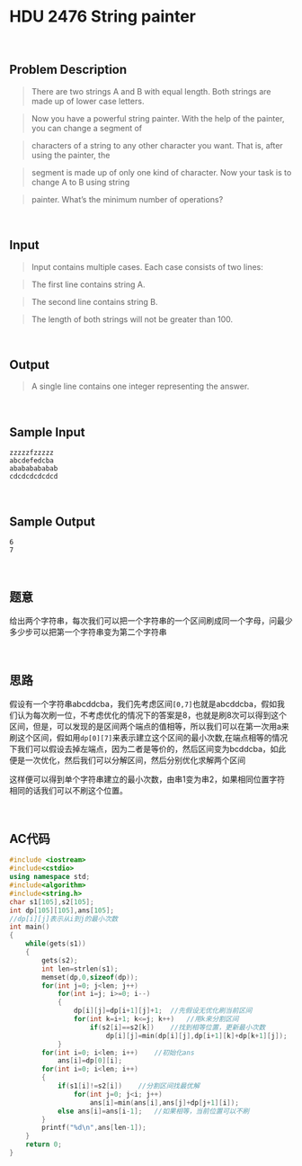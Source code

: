 # HDU 2476 String painter #

<br/>

## **Problem Description** ##
>There are two strings A and B with equal length. Both strings are made up of lower case letters.

>Now you have a powerful string painter. With the help of the painter, you can change a segment of

>characters of a string to any other character you want. That is, after using the painter, the

>segment is made up of only one kind of character. Now your task is to change A to B using string

>painter. What’s the minimum number of operations?

<br/>

## **Input** ##
>Input contains multiple cases. Each case consists of two lines:

>The first line contains string A.

>The second line contains string B.

>The length of both strings will not be greater than 100.
 
<br/>

## **Output** ##
>A single line contains one integer representing the answer.
 
<br/>

## **Sample Input** ##
	zzzzzfzzzzz
	abcdefedcba
	abababababab
	cdcdcdcdcdcd
 
<br/>

## **Sample Output** ##
	6
	7

<br/>

## **题意** ##
给出两个字符串，每次我们可以把一个字符串的一个区间刷成同一个字母，问最少多少步可以把第一个字符串变为第二个字符串

<br/>

## **思路** ##
假设有一个字符串abcddcba，我们先考虑区间`[0,7]`也就是abcddcba，假如我们认为每次刷一位，不考虑优化的情况下的答案是8，也就是刷8次可以得到这个区间，但是，可以发现的是区间两个端点的值相等，所以我们可以在第一次用a来刷这个区间，假如用`dp[0][7]`来表示建立这个区间的最小次数,在端点相等的情况下我们可以假设去掉左端点，因为二者是等价的，然后区间变为bcddcba，如此便是一次优化，然后我们可以分解区间，然后分别优化求解两个区间

这样便可以得到单个字符串建立的最小次数，由串1变为串2，如果相同位置字符相同的话我们可以不刷这个位置。

<br/>

## **AC代码** ##

```cpp
#include <iostream>
#include<cstdio>
using namespace std;
#include<algorithm>
#include<string.h>
char s1[105],s2[105];
int dp[105][105],ans[105];
//dp[i][j]表示从i到j的最小次数
int main()
{
    while(gets(s1))
    {
        gets(s2);
        int len=strlen(s1);
        memset(dp,0,sizeof(dp));
        for(int j=0; j<len; j++)
            for(int i=j; i>=0; i--)
            {
                dp[i][j]=dp[i+1][j]+1;  //先假设无优化刷当前区间
                for(int k=i+1; k<=j; k++)   //用k来分割区间
                    if(s2[i]==s2[k])    //找到相等位置，更新最小次数
                        dp[i][j]=min(dp[i][j],dp[i+1][k]+dp[k+1][j]);
            }
        for(int i=0; i<len; i++)    //初始化ans
            ans[i]=dp[0][i];
        for(int i=0; i<len; i++)
        {
            if(s1[i]!=s2[i])    //分割区间找最优解
                for(int j=0; j<i; j++)
                    ans[i]=min(ans[i],ans[j]+dp[j+1][i]);
            else ans[i]=ans[i-1];   //如果相等，当前位置可以不刷
        }
        printf("%d\n",ans[len-1]);
    }
    return 0;
}
```